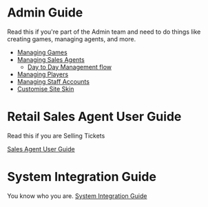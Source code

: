  <!-- TITLE: System Guide -->
<!-- SUBTITLE: A complete guide for managing Games, Sales Agents, Players and more -->




# Admin Guide
Read this if you're part of the Admin team and need to do things like creating games, managing agents, and more.

* [Managing Games](/administration/games "Managing your Lottery & Raffle Games")
* [Managing Sales Agents](/administration/agents "Managing Retail Lottery Sales Agents")
	* [Day to Day Management flow](/administration/agents#managing-agents-day-to-day)
* [Managing Players](/administration/players "Managing Players")
* [Managing Staff Accounts](/administration/staff "Providing access for Company employees")
* [Customise Site Skin](/administration/skinning "Customizing your Player Web site!")
# Retail Sales Agent User Guide
Read this if you are Selling Tickets

[Sales Agent User Guide](retail-sales-agents/ "title text!")

# System Integration Guide
You know who you are.
[System Integration Guide](http://docs.bonoboplc.com:4567/)


